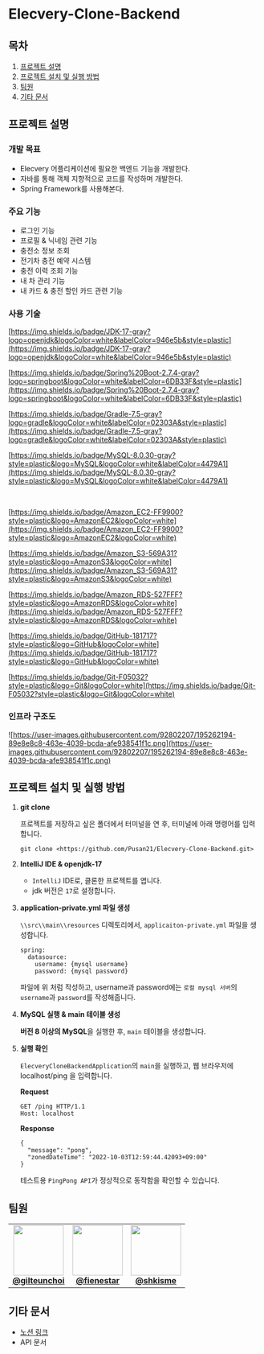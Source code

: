 # Elecvery-Clone-Backend

## 목차

1. [프로젝트 설명](notion://www.notion.so/README-c0030071207148a1b60252e86ae9ecb4#%ED%94%84%EB%A1%9C%EC%A0%9D%ED%8A%B8-%EC%84%A4%EB%AA%85)
2. [프로젝트 설치 및 실행 방법](notion://www.notion.so/README-c0030071207148a1b60252e86ae9ecb4#%ED%94%84%EB%A1%9C%EC%A0%9D%ED%8A%B8-%EC%84%A4%EC%B9%98-%EB%B0%8F-%EC%8B%A4%ED%96%89-%EB%B0%A9%EB%B2%95)
3. [팀원](notion://www.notion.so/README-c0030071207148a1b60252e86ae9ecb4#%ED%8C%80%EC%9B%90)
4. [기타 문서](notion://www.notion.so/README-c0030071207148a1b60252e86ae9ecb4#%EA%B8%B0%ED%83%80-%EB%AC%B8%EC%84%9C)

## 프로젝트 설명

### 개발 목표

- Elecvery 어플리케이션에 필요한 백엔드 기능을 개발한다.
- 자바를 통해 객체 지향적으로 코드를 작성하며 개발한다.
- Spring Framework를 사용해본다.

### 주요 기능

- 로그인 기능
- 프로필 & 닉네임 관련 기능
- 충전소 정보 조회
- 전기차 충전 예약 시스템
- 충전 이력 조회 기능
- 내 차 관리 기능
- 내 카드 & 충전 할인 카드 관련 기능

### 사용 기술

[https://img.shields.io/badge/JDK-17-gray?logo=openjdk&logoColor=white&labelColor=946e5b&style=plastic](https://img.shields.io/badge/JDK-17-gray?logo=openjdk&logoColor=white&labelColor=946e5b&style=plastic)

[https://img.shields.io/badge/Spring%20Boot-2.7.4-gray?logo=springboot&logoColor=white&labelColor=6DB33F&style=plastic](https://img.shields.io/badge/Spring%20Boot-2.7.4-gray?logo=springboot&logoColor=white&labelColor=6DB33F&style=plastic)

[https://img.shields.io/badge/Gradle-7.5-gray?logo=gradle&logoColor=white&labelColor=02303A&style=plastic](https://img.shields.io/badge/Gradle-7.5-gray?logo=gradle&logoColor=white&labelColor=02303A&style=plastic)

[https://img.shields.io/badge/MySQL-8.0.30-gray?style=plastic&logo=MySQL&logoColor=white&labelColor=4479A1](https://img.shields.io/badge/MySQL-8.0.30-gray?style=plastic&logo=MySQL&logoColor=white&labelColor=4479A1)

<br>

[https://img.shields.io/badge/Amazon_EC2-FF9900?style=plastic&logo=AmazonEC2&logoColor=white](https://img.shields.io/badge/Amazon_EC2-FF9900?style=plastic&logo=AmazonEC2&logoColor=white)

[https://img.shields.io/badge/Amazon_S3-569A31?style=plastic&logo=AmazonS3&logoColor=white](https://img.shields.io/badge/Amazon_S3-569A31?style=plastic&logo=AmazonS3&logoColor=white)

[https://img.shields.io/badge/Amazon_RDS-527FFF?style=plastic&logo=AmazonRDS&logoColor=white](https://img.shields.io/badge/Amazon_RDS-527FFF?style=plastic&logo=AmazonRDS&logoColor=white)

[https://img.shields.io/badge/GitHub-181717?style=plastic&logo=GitHub&logoColor=white](https://img.shields.io/badge/GitHub-181717?style=plastic&logo=GitHub&logoColor=white)

[https://img.shields.io/badge/Git-F05032?style=plastic&logo=Git&logoColor=white](https://img.shields.io/badge/Git-F05032?style=plastic&logo=Git&logoColor=white)

### 인프라 구조도

![https://user-images.githubusercontent.com/92802207/195262194-89e8e8c8-463e-4039-bcda-afe938541f1c.png](https://user-images.githubusercontent.com/92802207/195262194-89e8e8c8-463e-4039-bcda-afe938541f1c.png)

## 프로젝트 설치 및 실행 방법

1. **git clone**

   프로젝트를 저장하고 싶은 폴더에서 터미널을 연 후, 터미널에 아래 명령어를 입력합니다.

   ```
   git clone <https://github.com/Pusan21/Elecvery-Clone-Backend.git>

   ```

2. **IntelliJ IDE & openjdk-17**
   - `IntelliJ` IDE로, 클론한 프로젝트를 엽니다.
   - jdk 버전은 `17`로 설정합니다.
3. **application-private.yml 파일 생성**

   `\\src\\main\\resources` 디렉토리에서, `applicaiton-private.yml` 파일을 생성합니다.

   ```
   spring:
     datasource:
       username: {mysql username}
       password: {mysql password}

   ```

   파일에 위 처럼 작성하고, username과 password에는 `로컬 mysql 서버`의 `username`과 `password`를 작성해줍니다.

4. **MySQL 실행 & main 테이블 생성**

   **버전 8 이상의 MySQL**을 실행한 후, `main` 테이블을 생성합니다.

5. **실행 확인**

   `ElecveryCloneBackendApplication`의 `main`을 실행하고, 웹 브라우저에 localhost/ping 을 입력합니다.

   **Request**

   ```
   GET /ping HTTP/1.1
   Host: localhost

   ```

   **Response**

   ```
   {
     "message": "pong",
     "zonedDateTime": "2022-10-03T12:59:44.42093+09:00"
   }

   ```

   테스트용 `PingPong API`가 정상적으로 동작함을 확인할 수 있습니다.

## 팀원

<table>
<tr>
<td align="center">
<a href="[https://github.com/gilteunchoi](https://github.com/gilteunchoi)">
<img src="[https://github.com/gilteunchoi.png](https://github.com/gilteunchoi.png)" width="100px;" alt=""/>
<br/><b>@gilteunchoi</b>
</a>
</td>
<td align="center">
<a href="[https://github.com/fienestar](https://github.com/fienestar)">
<img src="[https://github.com/fienestar.png](https://github.com/fienestar.png)" width="100px;" alt=""/>
<br/><b>@fienestar</b>
</a>
</td>
<td align="center">
<a href="[https://github.com/shkisme](https://github.com/shkisme)">
<img src="[https://github.com/shkisme.png](https://github.com/shkisme.png)" width="100px;" alt=""/>
<br/><b>@shkisme</b>
</a>
</td>
</tr>
</table>

## 기타 문서

- [노션 링크](https://www.notion.so/5db5b9d4af5f4df0b8084f551341cf19)
- API 문서
